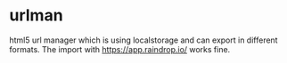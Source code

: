 # urlman
html5 url manager which is using localstorage and can export in different formats. The import with https://app.raindrop.io/ works fine.
